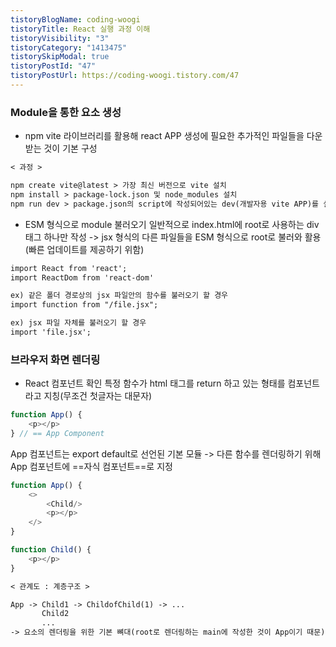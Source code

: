 ```yaml
---
tistoryBlogName: coding-woogi
tistoryTitle: React 실행 과정 이해
tistoryVisibility: "3"
tistoryCategory: "1413475"
tistorySkipModal: true
tistoryPostId: "47"
tistoryPostUrl: https://coding-woogi.tistory.com/47
---
```

### Module을 통한 요소 생성

- npm
vite 라이브러리를 활용해 react APP 생성에 필요한 추가적인 파일들을 다운받는 것이 기본 구성

```markdown
< 과정 >

npm create vite@latest > 가장 최신 버전으로 vite 설치
npm install > package-lock.json 및 node_modules 설치
npm run dev > package.json의 script에 작성되어있는 dev(개발자용 vite APP)를 실행
```

- ESM 형식으로 module 불러오기
일반적으로 index.html에 root로 사용하는 div태그 하나만 작성
-> jsx 형식의 다른 파일들을 ESM 형식으로 root로 불러와 활용(빠른 업데이트를 제공하기 위함)

```markdown
import React from 'react';
import ReactDom from 'react-dom'

ex) 같은 폴더 경로상의 jsx 파일안의 함수를 불러오기 할 경우
import function from "/file.jsx";

ex) jsx 파일 자체를 불러오기 할 경우
import 'file.jsx';
```

### 브라우저 화면 렌더링

- React 컴포넌트 확인
특정 함수가 html 태그를 return 하고 있는 형태를 컴포넌트라고 지칭(무조건 첫글자는 대문자)

```js
function App() {
	<p></p>
} // == App Component
```

App 컴포넌트는 export default로 선언된 기본 모듈
-> 다른 함수를 렌더링하기 위해 App 컴포넌트에 ==자식 컴포넌트==로 지정

```js
function App() {
	<>
		<Child/>
		<p></p>
	</>
}

function Child() {
	<p></p>
}
```
```markdown
< 관계도 : 계층구조 >

App -> Child1 -> ChildofChild(1) -> ...
	   Child2
	   ...
-> 요소의 렌더링을 위한 기본 뼈대(root로 렌더링하는 main에 작성한 것이 App이기 때문)
```

